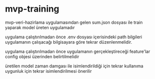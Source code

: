 mvp-training
=================

mvp-veri-hazirlama uygulamasından gelen sum.json dosyası ile train yaparak model üreten uygulamadır

uygulama çalıştırılmadan önce .env dosyası içerisindeki path bilgileri uygulamanın çalışacağı bilgisayara göre tekrar düzenlenmelidir.

uygulama çalıştırılmadan önce uygulamanın gerçekleştireceği feature'lar config objesi üzerinden belirtilmelidir

üretilen model zaman damgası ile isimlendirildiği için tekrar kullanıma uygunluk için tekrar isimlendirilmesi önerilir

